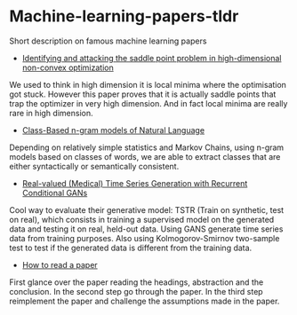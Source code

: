 # Machine-learning-papers-tldr
Short description on famous machine learning papers

* [Identifying and attacking the saddle point problem in high-dimensional non-convex optimization](http://arxiv.org/abs/1406.2572)

We used to think in high dimension it is local minima where the optimisation got stuck. However this paper proves that it is actually saddle points that trap the optimizer in very high dimension. And in fact local minima are really rare in high dimension.

* [Class-Based n-gram models of Natural Language](10.1.1.13.9919.pdf)

Depending on relatively simple statistics and Markov Chains, using n-gram models based on classes of words, we are able to extract classes that are either syntactically or semantically consistent.

* [Real-valued (Medical) Time Series Generation with Recurrent Conditional GANs](https://arxiv.org/pdf/1706.02633.pdf)

Cool way to evaluate their generative model: TSTR (Train on synthetic, test on real), which consists in training a supervised model on the generated data and testing it on real, held-out data. Using GANS generate time series data from training purposes. Also using Kolmogorov-Smirnov two-sample test to test if the generated data is different from the training data.

* [How to read a paper](http://ccr.sigcomm.org/online/files/p83-keshavA.pdf)

First glance over the paper reading the headings, abstraction and the conclusion. In the second step go through the paper. In the third step reimplement the paper and challenge the assumptions made in the paper.
